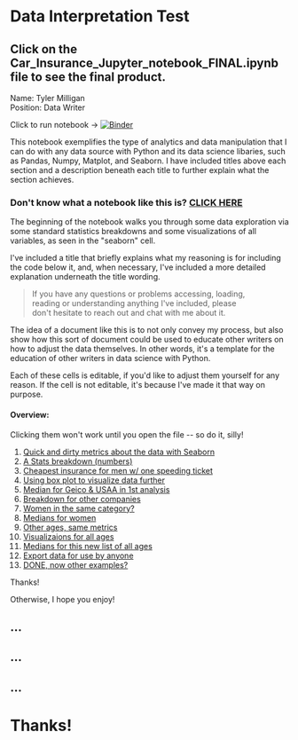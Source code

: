 # Data Interpretation Test
## Click on the Car_Insurance_Jupyter_notebook_FINAL.ipynb file to see the final product. 
Name: <bold> Tyler Milligan </bold> <br>
Position: Data Writer

Click to run notebook -> [![Binder](https://mybinder.org/badge_logo.svg)](https://mybinder.org/v2/gh/typride/Data-Analysis-Car-Insurance/master)

This notebook exemplifies the type of analytics and data manipulation that I can do with any data source with Python and its data science libaries, such as Pandas, Numpy, Matplot, and Seaborn. I have included titles above each section and a description beneath each title to further explain what the section achieves. 

### Don't know what a notebook like this is?  [CLICK HERE](https://jupyter-notebook-beginner-guide.readthedocs.io/en/latest/what_is_jupyter.html)

The beginning of the notebook walks you through some data exploration via some standard statistics breakdowns and some visualizations of all variables, as seen in the "seaborn" cell.

I've included a title that briefly explains what my reasoning is for including the code below it, and, when necessary, I've included a more detailed explanation underneath the title wording. 

> If you have any questions or problems accessing, loading, <br> reading or understanding anything I've included, please <br> don't hesitate to reach out and chat with me about it.

The idea of a document like this is to not only convey my process, but also show how this sort of document could be used to educate other writers on how to adjust the data themselves. In other words, it's a template for the education of other writers in data science with Python. 

Each of these cells is editable, if you'd like to adjust them yourself for any reason. If the cell is not editable, it's because I've made it that way on purpose. 


#### Overview:
Clicking them won't work until you open the file -- so do it, silly!

1. [Quick and dirty metrics about the data with Seaborn](#Let's-see-some-quick-and-dirty-metrics)
2. [A Stats breakdown (numbers)](#A-little-stats-breakdown)
3. [Cheapest insurance for men w/ one speeding ticket](#How-'bout-we-look-into-the-question,-what-is-the-cheapest-insurance-for-young-men-with-at-least-one-speeding-ticket?)
4. [Using box plot to visualize data further](#Seems-like-a-boxplot-would-be-helpful-in-analyzing-this!)
5. [Median for Geico & USAA in 1st analysis](#It-looks-like-Geico-and-USAA-are-similar,-let's-dig-deeper.-.-.)
6. [Breakdown for other companies](#What-about-the-other-companies?-What-are-their-median-costs-for-reference-later?)
7. [Women in the same category?](#What-about-Women-in-the-same-category?)
8. [Medians for women](#And,-again,-let's-print-out-the-medians.)
9. [Other ages, same metrics](#Great,-now-we-have-the-data-for-young-adults-with-speeding-tickets.-Let's-expand-this-further-for-more-ages,-and-for-more-infractions.)
10. [Visualizaions for all ages](#Now-that-we-have-a-list-of-each-subset-of-the-data,-let's-make-some-visualizations.)
11. [Medians for this new list of all ages](#Let's-get-the-median-for-each-of-these-data-sets.)
12. [Export data for use by anyone](#Now-we-have-the-data-in-a-format-that-we-can-export-to-.csv,-if-we-want!)
13. [DONE, now other examples?](#That's-all-for-the-data-explanation..-Below-there's-just-some-other-examples-of-useful-data-manipulation/analysis-to-further-show-what-is-possible)

Thanks!

Otherwise, I hope you enjoy! 
## ... 
## ... 
## ...
# Thanks!



